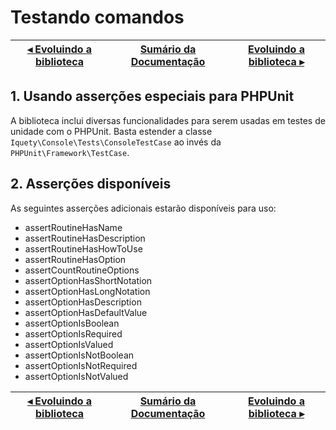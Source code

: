 # Testando comandos

[◂ Evoluindo a biblioteca](07-biblioteca-de-mensagens.md) | [Sumário da Documentação](indice.md) | [Evoluindo a biblioteca ▸](99-evoluindo-a-biblioteca.md)
-- | -- | --

## 1. Usando asserções especiais para PHPUnit

A biblioteca inclui diversas funcionalidades para serem usadas em testes de unidade com o PHPUnit. Basta estender a classe `Iquety\Console\Tests\ConsoleTestCase` ao invés da `PHPUnit\Framework\TestCase`.

## 2. Asserções disponíveis

As seguintes asserções adicionais estarão disponíveis para uso:

- assertRoutineHasName
- assertRoutineHasDescription
- assertRoutineHasHowToUse
- assertRoutineHasOption
- assertCountRoutineOptions
- assertOptionHasShortNotation
- assertOptionHasLongNotation
- assertOptionHasDescription
- assertOptionHasDefaultValue
- assertOptionIsBoolean
- assertOptionIsRequired
- assertOptionIsValued
- assertOptionIsNotBoolean
- assertOptionIsNotRequired
- assertOptionIsNotValued

[◂ Evoluindo a biblioteca](07-biblioteca-de-mensagens.md) | [Sumário da Documentação](indice.md) | [Evoluindo a biblioteca ▸](99-evoluindo-a-biblioteca.md)
-- | -- | --
